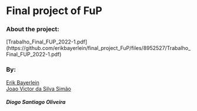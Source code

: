 <h1>Final project of FuP </h1>


<h3>About the project: </h3>
[Trabalho_Final_FUP_2022-1.pdf](https://github.com/erikbayerlein/final_project_FuP/files/8952527/Trabalho_Final_FUP_2022-1.pdf)

<h3>By:</h3>
<a href="https://github.com/joaosiwao">Erik Bayerlein</a>
<br/>
<a href="https://github.com/joaosiwao">Joao Victor da Silva Simão</a>
</br>
<h5>Diogo Santiago Oliveira</h5>
